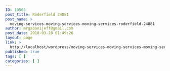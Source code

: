 ```yaml
---
ID: 10565
post_title: Roderfield 24881
post_name: >
  moving-services-moving-services-moving-services-roderfield-24881
author: mrgabonijeff@gmail.com
post_date: 2018-03-28 01:49:26
layout: page
link: >
  http://localhost/wordpress/moving-services-moving-services-moving-services-roderfield-24881/
published: true
tags: [ ]
categories: [ ]
---
```

